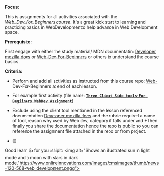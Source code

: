 **Focus:**

This is assignments for all activities associated with the *Web_Dev_For_Beginners course*. It's a great kick start to learning and practicing basics in WebDevelopmentto help advance in Web Development space.

**Prerequisite:**

First engage with either the study material/ MDN documentatin: [Developer mozilla docs](https://developer.mozilla.org/docs/Learn/Tools_and_testing/Understanding_client-side_tools/Overview) or [Web-Dev-For-Beginners](https://github.com/microsoft/Web-Dev-For-Beginners/tree/main/#lessons) or others to understand the course basics.

**Criteria:**

- Perform and add all activities as instructed from this course repo: [Web-Dev-For-Beginners](https://github.com/microsoft/Web-Dev-For-Beginners/tree/main/#lessons) at end of each lesson.
* For example first activity (file name: [**`Three Client Side tools-For Begiiners WebDev Assignment`**](https://github.com/thabangrapotu/Web-Dev-For-Beginners/blob/main/Three%20Client%20Side%20tools-For%20Begiiners%20WebDev%20Assignment%20.txt))

+ Exclude using the client tool mentioned in the lesson referenced documentation [Developer mozilla docs](https://developer.mozilla.org/docs/Learn/Tools_and_testing/Understanding_client-side_tools/Overview) and the rubric required a name of tool, reason why used by Web dev, category if falls under and 
+Then finally you share the documentation hence the repo is public so you can reference the assignment file attached in the repo or from project.
- [x]
Good learn :+1: for you :shipit:
<picture>
  <source media="(prefers-color-scheme: dark)" srcset="https://www.onlineinnovations.com/images/cmsimages/thumb/news-120-568-web_development.png">
  <source media="(prefers-color-scheme: light)" srcset="https://www.onlineinnovations.com/images/cmsimages/thumb/news-120-568-web_development.png">
  <img alt="Shows an illustrated sun in light mode and a moon with stars in dark mode."https://www.onlineinnovations.com/images/cmsimages/thumb/news-120-568-web_development.pngg">
</picture>
